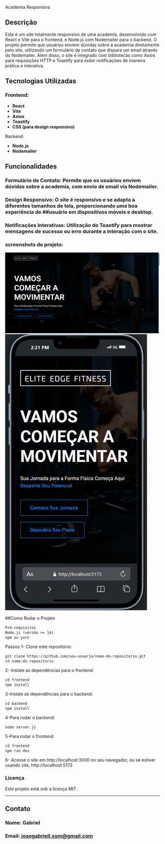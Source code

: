 Academia Responsiva
## Descrição
Este é um site totalmente responsivo de uma academia, desenvolvido com React e Vite para o frontend, e Node.js com Nodemailer para o backend. O projeto permite que usuários enviem dúvidas sobre a academia diretamente pelo site, utilizando um formulário de contato que dispara um email através do Nodemailer. Além disso, o site é integrado com bibliotecas como Axios para requisições HTTP e Toastify para exibir notificações de maneira prática e interativa.

## Tecnologias Utilizadas

### Frontend:

- **React**
- **Vite**
- **Axios**
- **Toastify**
- **CSS (para design responsivo)**

Backend:

- **Node.js**
- **Nodemailer**

## Funcionalidades
### Formulário de Contato: Permite que os usuários enviem dúvidas sobre a academia, com envio de email via Nodemailer.

### Design Responsivo: O site é responsivo e se adapta a diferentes tamanhos de tela, proporcionando uma boa experiência de ##usuário em dispositivos móveis e desktop.

### Notificações Interativas: Utilização do Toastify para mostrar mensagens de sucesso ou erro durante a interação com o site.

### screenshots do projeto:

![Desktop](frontend/public/screenshots/desktop.png)
![Mobile](frontend/public/screenshots/mobile.png)


##Como Rodar o Projeto
```
Pré-requisitos
Node.js (versão >= 14)
npm ou yarn
```

Passos
1- Clone este repositório:

```
git clone https://github.com/seu-usuario/nome-do-repositorio.git
cd nome-do-repositorio
```


2- Instale as dependências para o frontend:
```
cd frontend
npm install
```


3-Instale as dependências para o backend:
```
cd backend
npm install
```

4-Para rodar o backend:
```
node server.js
```

5-Para rodar o frontend:
```
cd frontend
npm run dev
```

6- Acesse o site em http://localhost:3000 no seu navegador, ou se estiver usando vite, http://localhost:5173

### Licença
Este projeto está sob a licença MIT.

---

## Contato
### Nome: Gabriel
### Email: joaogabriell.ssm@gmail.com


